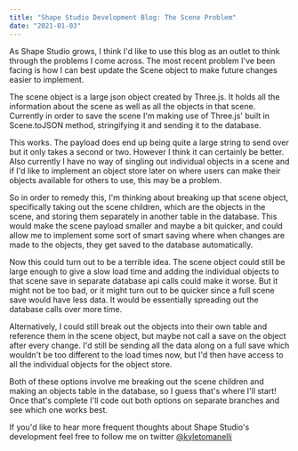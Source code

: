 ```yaml
---
title: "Shape Studio Development Blog: The Scene Problem"
date: "2021-01-03"
---
```


As Shape Studio grows, I think I'd like to use this blog as an outlet to think through the problems I come across. The most recent problem I've been facing is how I can best update the Scene object to make future changes easier to implement.

The scene object is a large json object created by Three.js. It holds all the information about the scene as well as all the objects in that scene. Currently in order to save the scene I'm making use of Three.js' built in Scene.toJSON method, stringifying it and sending it to the database.

This works. The payload does end up being quite a large string to send over but it only takes a second or two. However I think it can certainly be better. Also currently I have no way of singling out individual objects in a scene and if I'd like to implement an object store later on where users can make their objects available for others to use, this may be a problem.

So in order to remedy this, I'm thinking about breaking up that scene object, specifically taking out the scene children, which are the objects in the scene, and storing them separately in another table in the database. This would make the scene payload smaller and maybe a bit quicker, and could allow me to implement some sort of smart saving where when changes are made to the objects, they get saved to the database automatically.

Now this could turn out to be a terrible idea. The scene object could still be large enough to give a slow load time and adding the individual objects to that scene save in separate database api calls could make it worse. But it might not be too bad, or it might turn out to be quicker since a full scene save would have less data. It would be essentially spreading out the database calls over more time.

Alternatively, I could still break out the objects into their own table and reference them in the scene object, but maybe not call a save on the object after every change. I'd still be sending all the data along on a full save which wouldn't be too different to the load times now, but I'd then have access to all the individual objects for the object store.

Both of these options involve me breaking out the scene children and making an objects table in the database, so I guess that's where I'll start! Once that's complete I'll code out both options on separate branches and see which one works best.

If you'd like to hear more frequent thoughts about Shape Studio's development feel free to follow me on twitter [@kyletomanelli](https://twitter.com/kyletomanelli)

